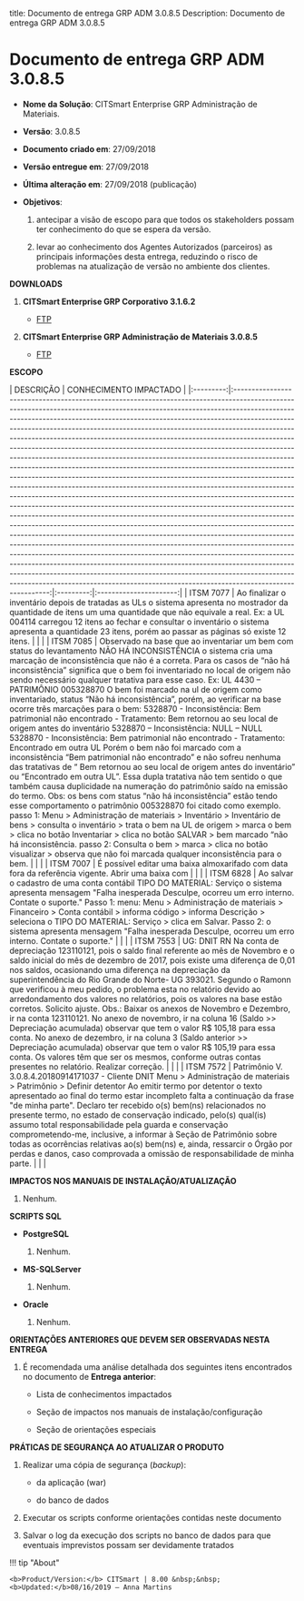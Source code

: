 title: Documento de entrega GRP ADM 3.0.8.5
Description: Documento de entrega GRP ADM 3.0.8.5

# Documento de entrega GRP ADM 3.0.8.5

-   **Nome da Solução**: CITSmart Enterprise GRP Administração de Materiais.

-   **Versão**: 3.0.8.5

-   **Documento criado em**: 27/09/2018

-   **Versão entregue em**: 27/09/2018

-   **Última alteração em**: 27/09/2018 (publicação)

-   **Objetivos**:

    1.  antecipar a visão de escopo para que todos os stakeholders possam ter
        conhecimento do que se espera da versão.

    2.  levar ao conhecimento dos Agentes Autorizados (parceiros) as principais
        informações desta entrega, reduzindo o risco de problemas na atualização
        de versão no ambiente dos clientes.

**DOWNLOADS**

1.  **CITSmart Enterprise GRP Corporativo 3.1.6.2**

    -   [FTP](https://kb.citsmartcloud.com/entregas/corporativo/Enterprise/3.1.6.2)

2.  **CITSmart Enterprise GRP Administração de Materiais 3.0.8.5**

    -   [FTP](https://kb.citsmartcloud.com/entregas/grpadm/Enterprise/3.0.8.5)

**ESCOPO**


| DESCRIÇÃO | CONHECIMENTO IMPACTADO |
|:---------:|:---------------------------------------------------------------------------------------------------------------------------------------------------------------------------------------------------------------------------------------------------------------------------------------------------------------------------------------------------------------------------------------------------------------------------------------------------------------------------------------------------------------------------------------------------------------------------------------------------------------------------------------------------------------------------------------------------------------------------------------------------------------------------------------------------------------------------------------------------------------------------------------------------------------------------------------------------------------------------------------------------------------------------------------------------------------------------------------------------------------------------------------------------------------------------------------------------------------------------------------------------------------------------------------------------------------------------------------------------------------------------------------------------------------------------------------------------------------------------------------------------------------------------------------------------------------------------------------------------------------------------------------------------:|:---------:|:----------------------:|
| ITSM 7077 |                                                                                                                                                                                                                                                                                                                                                                                                                                                                                                                                                                                                                                                                Ao finalizar o inventário depois de tratadas as ULs o sistema apresenta no mostrador da quantidade de itens um uma quantidade que não equivale a real.  Ex: a UL 004114 carregou 12 itens ao fechar e consultar o inventário o sistema apresenta a quantidade 23 itens, porém ao passar as páginas só existe 12 itens.                                                                                                                                                                                                                                                                                                                                                                                                                                                                                                                                                                                                                                                               |           |                        |
| ITSM 7085 | Observado na base que ao inventariar um bem com status do levantamento NÃO HÁ INCONSISTÊNCIA o sistema cria uma marcação de inconsistência que não é a correta. Para os casos de “não há inconsistência” significa que o bem foi inventariado no local de origem não sendo necessário qualquer tratativa para esse caso.  Ex: UL 4430 – PATRIMÔNIO 005328870  O bem foi marcado na ul de origem como inventariado, status “Não há inconsistência”, porém, ao verificar na base ocorre três marcações para o bem:  5328870 - Inconsistência: Bem patrimonial não encontrado - Tratamento: Bem retornou ao seu local de origem antes do inventário     5328870 – Inconsistência: NULL – NULL  5328870 - Inconsistência: Bem patrimonial não encontrado - Tratamento: Encontrado em outra UL     Porém o bem não foi marcado com a inconsistência “Bem patrimonial não encontrado” e não sofreu nenhuma das tratativas de “ Bem retornou ao seu local de origem antes do inventário” ou “Encontrado em outra UL”. Essa dupla tratativa não tem sentido o que também causa duplicidade na numeração do patrimônio saído na emissão do termo.  Obs: os bens com status “não há inconsistência” estão tendo esse comportamento o patrimônio 005328870 foi citado como exemplo. passo 1: Menu > Administração de materiais > Inventário > Inventário de bens > consulta o inventário > trata o bem na UL de origem > marca o bem > clica no botão Inventariar > clica no botão SALVAR > bem marcado “não há inconsistência.  passo 2: Consulta o bem > marca > clica no botão visualizar > observa que não foi marcada qualquer inconsistência para o bem. |           |                        |
| ITSM 7007 |                                                                                                                                                                                                                                                                                                                                                                                                                                                                                                                                                                                                                                                                                                                                É possível editar uma baixa almoxarifado com data fora da referência vigente. Abrir uma baixa com |           |                        |
| ITSM 6828 |                                                                                                                                                                                                                                                                                                                                                                                                                                                                                                                                                                                     Ao salvar o cadastro de uma conta contábil TIPO DO MATERIAL: Serviço o sistema apresenta mensagem "Falha inesperada Desculpe, ocorreu um erro interno. Contate o suporte."   Passo 1: menu: Menu > Administração de materiais > Financeiro > Conta contábil > informa código > informa Descrição > seleciona o TIPO DO MATERIAL: Serviço > clica em Salvar.  Passo 2: o sistema apresenta mensagem "Falha inesperada Desculpe, ocorreu um erro interno. Contate o suporte."                                                                                                                                                                                                                                                                                                                                                                                                                                                                                                                                                                                     |           |                        |
| ITSM 7553 |                                                                                                                                                                                                                                                                                                                                                            UG: DNIT RN Na conta de depreciação 123110121, pois o saldo final referente ao mês de Novembro e o saldo inicial do mês de dezembro de 2017, pois existe uma diferença de 0,01 nos saldos, ocasionando uma diferença na depreciação da superintendência do Rio Grande do Norte- UG 393021.  Segundo o Ramonn que verificou à meu pedido, o problema esta no relatório devido ao arredondamento dos valores no relatórios, pois os valores na base estão corretos.  Solicito ajuste.  Obs.: Baixar os anexos de Novembro e Dezembro, ir na conta 123110121.  No anexo de novembro, ir na coluna 16 (Saldo >> Depreciação acumulada) observar que tem o valor R$ 105,18 para essa conta. No anexo de dezembro, ir na coluna 3 (Saldo anterior >> Depreciação acumulada) observar que tem o valor R$ 105,19 para essa conta. Os valores têm que ser os mesmos, conforme outras contas presentes no relatório. Realizar correção.                                                                                                                                                                                                                                                                                                                                                            |           |                        |
| ITSM 7572 |                                                                                                                                                                                                                                                                                                                                                                                                                                                                                        Patrimônio V. 3.0.8.4.20180914171037 - Cliente DNIT Menu > Administração de materiais > Patrimônio > Definir detentor Ao emitir termo por detentor o texto apresentado ao final do termo estar incompleto falta a continuação da frase "de minha parte". Declaro ter recebido o(s) bem(ns) relacionados no presente termo, no estado de conservação indicado, pelo(s) qual(is) assumo total responsabilidade pela guarda e conservação comprometendo-me, inclusive, a informar à Seção de Patrimônio sobre todas as ocorrências relativas ao(s) bem(ns) e, ainda, ressarcir o Órgão por perdas e danos, caso comprovada a omissão de responsabilidade de minha parte.                                                                                                                                                                                                                                                                                                                                                                                                                                                                                        |           |                        |




**IMPACTOS NOS MANUAIS DE INSTALAÇÃO/ATUALIZAÇÃO**

1.  Nenhum.

**SCRIPTS SQL**

-   **PostgreSQL**

    1.  Nenhum.

-   **MS-SQLServer**

    1.  Nenhum.

-   **Oracle**

    1.  Nenhum.

**ORIENTAÇÕES ANTERIORES QUE DEVEM SER OBSERVADAS NESTA ENTREGA**

1.  É recomendada uma análise detalhada dos seguintes itens encontrados no
    documento de **Entrega anterior**:

    -   Lista de conhecimentos impactados

    -   Seção de impactos nos manuais de instalação/configuração

    -   Seção de orientações especiais

**PRÁTICAS DE SEGURANÇA AO ATUALIZAR O PRODUTO**

1.  Realizar uma cópia de segurança (*backup*):

    -   da aplicação (war)

    -   do banco de dados

2.  Executar os scripts conforme orientações contidas neste documento

3.  Salvar o log da execução dos scripts no banco de dados para que eventuais
    imprevistos possam ser devidamente tratados


!!! tip "About"

    <b>Product/Version:</b> CITSmart | 8.00 &nbsp;&nbsp;
    <b>Updated:</b>08/16/2019 – Anna Martins
